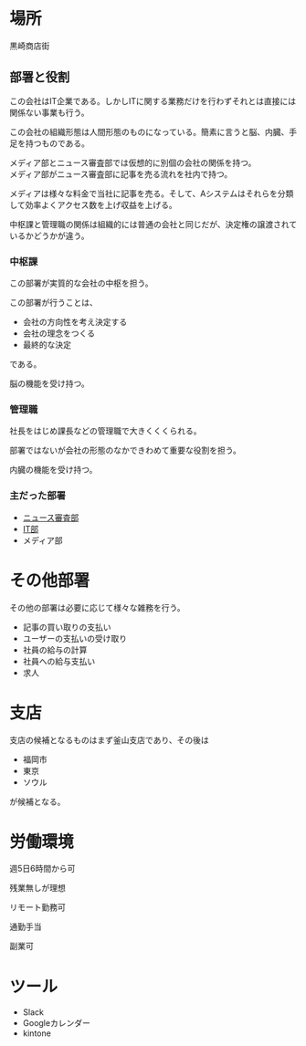 # 場所
黒崎商店街

## 部署と役割
この会社はIT企業である。しかしITに関する業務だけを行わずそれとは直接には関係ない事業も行う。

この会社の組織形態は人間形態のものになっている。簡素に言うと脳、内臓、手足を持つものである。

メディア部とニュース審査部では仮想的に別個の会社の関係を持つ。  
メディア部がニュース審査部に記事を売る流れを社内で持つ。

メディアは様々な料金で当社に記事を売る。そして、Aシステムはそれらを分類して効率よくアクセス数を上げ収益を上げる。

中枢課と管理職の関係は組織的には普通の会社と同じだが、決定権の譲渡されているかどうかが違う。
### 中枢課
この部署が実質的な会社の中枢を担う。

この部署が行うことは、

* 会社の方向性を考え決定する
* 会社の理念をつくる
* 最終的な決定

である。

脳の機能を受け持つ。

### 管理職
社長をはじめ課長などの管理職で大きくくくられる。

部署ではないが会社の形態のなかできわめて重要な役割を担う。

内臓の機能を受け持つ。

### 主だった部署
* [ニュース審査部](https://github.com/inomoto-hironobu/kaisya/blob/master/ニュース審査部門.md)
* [IT部](https://github.com/inomoto-hironobu/kaisya/blob/master/IT部門.md)
* メディア部

# その他部署
その他の部署は必要に応じて様々な雑務を行う。

* 記事の買い取りの支払い
* ユーザーの支払いの受け取り
* 社員の給与の計算
* 社員への給与支払い
* 求人
# 支店
支店の候補となるものはまず釜山支店であり、その後は

* 福岡市
* 東京
* ソウル

が候補となる。
# 労働環境
週5日6時間から可

残業無しが理想

リモート勤務可

通勤手当

副業可
# ツール
* Slack
* Googleカレンダー
* kintone
